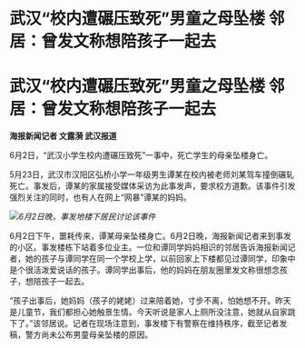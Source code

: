 # 武汉“校内遭碾压致死”男童之母坠楼 邻居：曾发文称想陪孩子一起去

# 武汉“校内遭碾压致死”男童之母坠楼 邻居：曾发文称想陪孩子一起去

**海报新闻记者 文露漪 武汉报道**

6月2日，“武汉小学生校内遭碾压致死”一事中，死亡学生的母亲坠楼身亡。

5月23日，武汉市汉阳区弘桥小学一年级男生谭某在校内被老师刘某驾车撞倒碾轧死亡。事发后，谭某的家属接受媒体采访为此事发声，要求校方道歉。该事件引发强烈关注的同时，也有人在网上“网暴”谭某的妈妈。

![](https://inews.gtimg.com/om_bt/OoBDgUxSCXhlr2Qw2bsYZKDBl9op1H_hpRx2newsD8kD8AA/1000)_6月2日晚，事发地楼下居民讨论该事件_

6月2日下午，噩耗传来，谭某母亲坠楼身亡。6月2日晚，海报新闻记者来到事发的小区。事发楼栋下站着多位业主。一位和谭同学妈妈相识的邻居告诉海报新闻记者，她的孩子与谭同学在同一个学校上学，以前回家上下楼都见过谭同学，印象中是个很活泼爱说话的孩子。谭同学出事后，他的妈妈在朋友圈里发文称很想念孩子，想陪孩子一起去。

“孩子出事后，她妈妈（孩子的姥姥）过来陪着她，寸步不离，怕她想不开。昨天是儿童节，我们都担心她触景生情。今天听说是家人上厕所没注意，她就从自家跳下了。”该邻居说。记者在现场注意到，事发楼下有警察在维持秩序，截至记者发稿，警方尚未公布男童母亲坠楼的原因。


